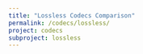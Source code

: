 ```yaml
---
title: "Lossless Codecs Comparison"
permalink: /codecs/lossless/
project: codecs
subproject: lossless
---
```

